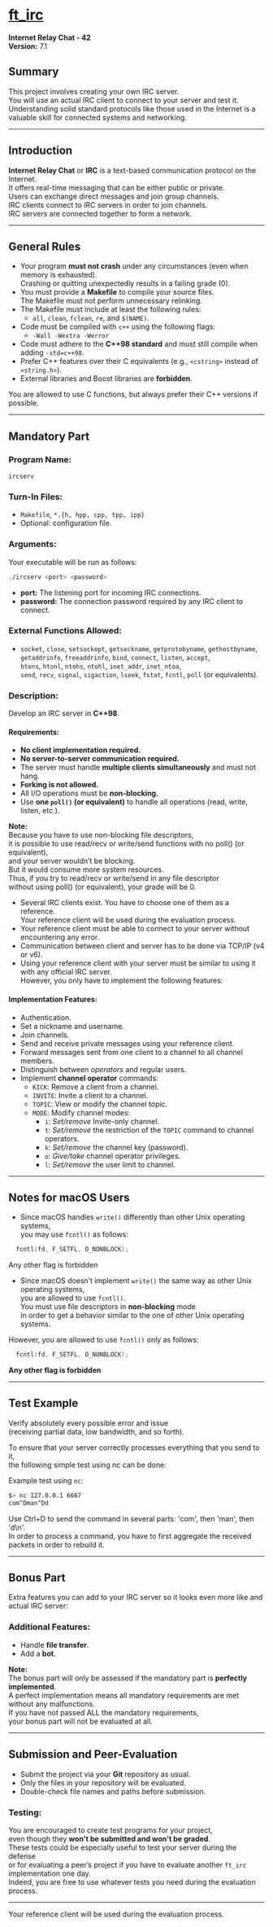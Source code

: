 # [ft_irc](https://github.com/SaydRomey/42_ressources/blob/24d50367a9a7a41c9509a5f4731418098813f4f4/pdf/ft_irc_eng.pdf)
**Internet Relay Chat - 42**  
**Version:** 7.1  

## Summary
This project involves creating your own IRC server.  
You will use an actual IRC client to connect to your server and test it.  
Understanding solid standard protocols like those used in the Internet is a valuable skill for connected systems and networking.

---

## Introduction
**Internet Relay Chat** or **IRC** is a text-based communication protocol on the Internet.  
It offers real-time messaging that can be either public or private.  
Users can exchange direct messages and join group channels.  
IRC clients connect to IRC servers in order to join channels.  
IRC servers are connected together to form a network.

---

## General Rules
- Your program **must not crash** under any circumstances (even when memory is exhausted).  
Crashing or quitting unexpectedly results in a failing grade (0).
- You must provide a **Makefile** to compile your source files.  
The Makefile must not perform unnecessary relinking.
- The Makefile must include at least the following rules:
  - `all`, `clean`, `fclean`, `re`, and `$(NAME)`.
- Code must be compiled with `c++` using the following flags:
  - `-Wall -Wextra -Werror`
- Code must adhere to the **C++98 standard** and must still compile when adding `-std=c++98`.
- Prefer C++ features over their C equivalents (e.g., `<cstring>` instead of `<string.h>`).
- External libraries and Boost libraries are **forbidden**.

You are allowed to use C functions, but always prefer their C++ versions if possible.

---

## Mandatory Part
### **Program Name:**  
`ircserv`

### **Turn-In Files:**  
- `Makefile`, `*.{h, hpp, cpp, tpp, ipp}`
- Optional: configuration file.

### **Arguments:**  
Your executable will be run as follows:
```bash
./ircserv <port> <password>
```
- **port:** The listening port for incoming IRC connections.  
- **password:** The connection password required by any IRC client to connect.

### **External Functions Allowed:**
- `socket`, `close`, `setsockopt`, `getsockname`, `getprotobyname`, `gethostbyname`,  
`getaddrinfo`, `freeaddrinfo`, `bind`, `connect`, `listen`, `accept`,  
`htons`, `htonl`, `ntohs`, `ntohl`, `inet_addr`, `inet_ntoa`,  
`send`, `recv`, `signal`, `sigaction`, `lseek`, `fstat`, `fcntl`, `poll` (or equivalents).

### **Description:**  
Develop an IRC server in **C++98**.

#### Requirements:
- **No client implementation required.**
- **No server-to-server communication required.**
- The server must handle **multiple clients simultaneously** and must not hang.
- **Forking is not allowed.**
- All I/O operations must be **non-blocking.**
- Use **one `poll()` (or equivalent)** to handle all operations (read, write, listen, etc.).

**Note:**  
Because you have to use non-blocking file descriptors,  
it is possible to use read/recv or write/send functions with no poll() (or equivalent),  
and your server wouldn’t be blocking.  
But it would consume more system resources.  
Thus, if you try to read/recv or write/send in any file descriptor  
without using poll() (or equivalent), your grade will be 0.

- Several IRC clients exist. You have to choose one of them as a reference.  
Your reference client will be used during the evaluation process.  
- Your reference client must be able to connect to your server without encountering any error.  
- Communication between client and server has to be done via TCP/IP (v4 or v6).  
- Using your reference client with your server must be similar to using it with any official IRC server.  
However, you only have to implement the following features:

#### Implementation Features:
- Authentication.
- Set a nickname and username.
- Join channels.
- Send and receive private messages using your reference client.
- Forward messages sent from one client to a channel to all channel members.
- Distinguish between *operators* and regular users.
- Implement **channel operator** commands:
  - `KICK`: Remove a client from a channel.
  - `INVITE`: Invite a client to a channel.
  - `TOPIC`: View or modify the channel topic.
  - `MODE`: Modify channel modes:
    - `i`: *Set/remove* Invite-only channel.
    - `t`: *Set/remove* the restriction of the `TOPIC` command to  channel operators.
    - `k`: *Set/remove* the channel key (password).
    - `o`: *Give/take* channel operator privileges.
    - `l`: *Set/remove* the user limit to channel.


---

## Notes for macOS Users
- Since macOS handles `write()` differently than other Unix operating systems,  
you may use `fcntl()` as follows:
```cpp
  fcntl(fd, F_SETFL, O_NONBLOCK);
```
Any other flag is forbidden

- Since macOS doesn’t implement `write()` the same way as other Unix operating systems,  
you are allowed to use `fcntl()`.  
You must use file descriptors in **non-blocking** mode  
in order to get a behavior similar to the one of other Unix operating systems.

However, you are allowed to use `fcntl()` only as follows:
```cpp
  fcntl(fd, F_SETFL, O_NONBLOCK);
```
**Any other flag is forbidden**

---

## Test Example
Verify absolutely every possible error and issue  
(receiving partial data, low bandwidth, and so forth).

To ensure that your server correctly processes everything that you send to it,  
the following simple test using nc can be done:

Example test using `nc`:
```bash
$> nc 127.0.0.1 6667
com^Dman^Dd
```
Use Ctrl+D to send the command in several parts: 'com', then 'man', then 'd\n'.  
In order to process a command, you have to first aggregate the received packets in order to rebuild it.

---

## Bonus Part
Extra features you can add to your IRC server so it looks even more like and actual IRC server:

### Additional Features:
- Handle **file transfer**.
- Add a **bot**.

**Note:**  
The bonus part will only be assessed if the mandatory part is **perfectly implemented**.  
A perfect implementation means all mandatory requirements are met without any malfunctions.  
If you have not passed ALL the mandatory requirements,  
your bonus part will not be evaluated at all.

---

## Submission and Peer-Evaluation
- Submit the project via your **Git** repository as usual.  
- Only the files in your repository will be evaluated.  
- Double-check file names and paths before submission.

### Testing:
You are encouraged to create test programs for your project,  
even though they **won't be submitted and won't be graded**.  
These tests could be especially useful to test your server during the defense  
or for evaluating a peer’s project if you have to evaluate another `ft_irc` implementation one day.  
Indeed, you are free to use whatever tests you need during the evaluation process.

---

Your reference client will be used during the evaluation process.